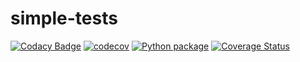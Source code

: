 # simple-tests
[![Codacy Badge](https://api.codacy.com/project/badge/Grade/d5c149d80b8b440abccd7e88f489c77c)](https://app.codacy.com/gh/mauricio-sousa/simple-tests?utm_source=github.com&utm_medium=referral&utm_content=mauricio-sousa/simple-tests&utm_campaign=Badge_Grade_Settings)
[![codecov](https://codecov.io/gh/mauricio-sousa/simple-tests/branch/main/graph/badge.svg?token=ENJMTKFX14)](https://codecov.io/gh/mauricio-sousa/simple-tests)
[![Python package](https://github.com/mauricio-sousa/simple-tests/actions/workflows/python-package.yml/badge.svg)](https://github.com/mauricio-sousa/simple-tests/actions/workflows/python-package.yml)
[![Coverage Status](https://coveralls.io/repos/github/mauricio-sousa/simple-tests/badge.svg?branch=main)](https://coveralls.io/github/mauricio-sousa/simple-tests?branch=main)
